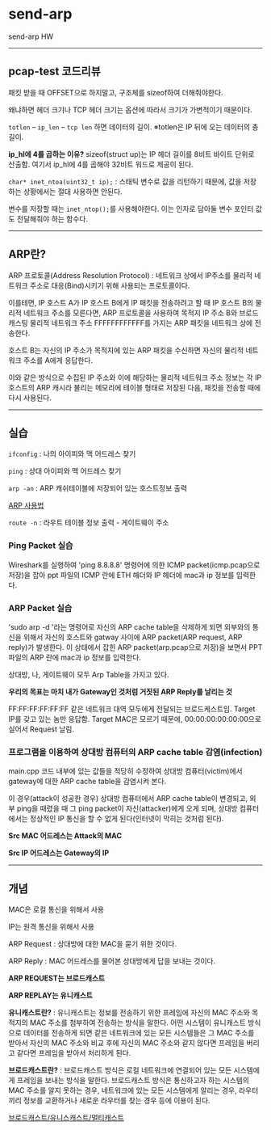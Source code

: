 # send-arp
send-arp HW

---

## pcap-test 코드리뷰

패킷 받을 때 OFFSET으로 하지말고, 구조체를 sizeof하여 더해줘야한다.

왜냐하면 헤더 크기나 TCP 헤더 크기는 옵션에 따라서 크기가 가변적이기 때문이다.

`totlen` – `ip_len` – `tcp len` 하면 데이터의 길이. ※totlen은 IP 뒤에 오는 데이터의 총 길이.

**ip_hl에 4를 곱하는 이유?**
sizeof(struct up)는 IP 헤더 길이를 8비트 바이트 단위로 산출함.
여기서 ip_hl에 4를 곱해야 32비트 워드로 제공이 된다.

`char* inet_ntoa(uint32_t ip);` : 스태틱 변수로 값을 리턴하기 때문에, 값을 저장하는 상황에서는 절대 사용하면 안된다.

변수를 저장할 때는 `inet_ntop();`를 사용해야한다. 이는 인자로 담아둘 변수 포인터 값도 전달해줘야 하는 함수다.

---

## ARP란?

ARP 프로토콜(Address Resolution Protocol) : 네트워크 상에서 IP주소를 물리적 네트워크 주소로 대응(Bind)시키기 위해 사용되는 프로토콜이다.

이를테면, IP 호스트 A가 IP 호스트 B에게 IP 패킷을 전송하려고 할 때 IP 호스트 B의 물리적 네트워크 주소를 모른다면, ARP 프로토콜을 사용하여 목적지 IP 주소 B와 브로드캐스팅 물리적 네트워크 주소 FFFFFFFFFFFF를 가지는 ARP 패킷을 네트워크 상에 전송한다.

호스트 B는 자신의 IP 주소가 목적지에 있는 ARP 패킷을 수신하면 자신의 물리적 네트워크 주소를 A에게 응답한다.

이와 같은 방식으로 수집된 IP 주소와 이에 해당하는 물리적 네트워크 주소 정보는 각 IP 호스트의 ARP 캐시라 불리는 메모리에 테이블 형태로 저장된 다음, 패킷을 전송할 때에 다시 사용된다.

---

## 실습

`ifconfig` : 나의 아이피와 맥 어드레스 찾기

`ping` : 상대 아이피와 맥 어드레스 찾기

`arp -an` : ARP 캐쉬테이블에 저장되어 있는 호스트정보 출력

[ARP 사용법](http://board.theko.co.kr/bbs/board.php?bo_table=B11&wr_id=307)

`route -n` : 라우트 테이블 정보 출력 - 게이트웨이 주소

### Ping Packet 실습
Wireshark를 실행하여 'ping 8.8.8.8' 명령어에 의한 ICMP packet(icmp.pcap으로 저장)을 잡아 ppt 파일의 ICMP 란에 ETH 헤더와 IP 헤더에 mac과 ip 정보를 입력한다.

### ARP Packet 실습
'sudo arp -d <gateway>'라는 명령어로 자신의 ARP cache table을 삭제하게 되면 외부와의 통신을 위해서 자신의 호스트와 gatway 사이에 ARP packet(ARP request, ARP reply)가 발생한다. 이 상태에서 잡힌 ARP packet(arp.pcap으로 저장)을 보면서 PPT 파일의 ARP 란에 mac과 ip 정보를 입력한다.

상대방, 나, 게이트웨이 모두 Arp Table을 가지고 있다.
  
**우리의 목표는 마치 내가 Gateway인 것처럼 거짓된 ARP Reply를 날리는 것**
 
FF:FF:FF:FF:FF:FF 같은 네트워크 대역 모두에게 전달되는 브로드케스트임. Target IP를 갖고 있는 놈만 응답함.
Target MAC은 모르기 때문에, 00:00:00:00:00:00으로 실어서 Request 날림.

### 프로그램을 이용하여 상대방 컴퓨터의 ARP cache table 감염(infection)

main.cpp 코드 내부에 있는 값들을 적당히 수정하여 상대방 컴퓨터(victim)에서 gateway에 대한 ARP cache table을 감염시켜 본다.

이 경우(attack이 성공한 경우) 상대방 컴퓨터에서 ARP cache table이 변경되고, 외부 ping을 때렸을 때 그 ping packet이 자신(attacker)에게 오게 되며, 상대방 컴퓨터에서는 정상적인 IP 통신을 할 수 없게 된다(인터넷이 막히는 것처럼 된다).
  
**Src MAC 어드레스는 Attack의 MAC**

**Src IP 어드레스는 Gateway의 IP**

---

## 개념

MAC은 로컬 통신을 위해서 사용

IP는 원격 통신을 위해서 사용

ARP Request : 상대방에 대한 MAC을 묻기 위한 것이다.

ARP Reply : MAC 어드레스를 물어본 상대방에게 답을 보내는 것이다.

**ARP REQUEST는 브로드캐스트**

**ARP REPLAY는 유니캐스트**

**유니캐스트란?** : 유니캐스트는 정보를 전송하기 위한 프레임에 자신의 MAC 주소와 목적지의 MAC 주소를 첨부하여 전송하는 방식을 말한다. 어떤 시스템이 유니캐스트 방식으로 데이터를 전송하게 되면 같은 네트워크에 있는 모든 시스템들은 그 MAC 주소를 받아서 자신의 MAC 주소와 비교 후에 자신의 MAC 주소와 같지 않다면 프레임을 버리고 같다면 프레임을 받아서 처리하게 된다.

**브로드캐스트란?** : 브로드캐스트 방식은 로컬 네트워크에 연결되어 있는 모든 시스템에게 프레임을 보내는 방식을 말한다. 브로드캐스트 방식은 통신하고자 하는 시스템의 MAC 주소를 알지 못하는 경우, 네트워크에 있는 모든 시스템에게 알리는 경우, 라우터끼리 정보를 교환하거나 새로운 라우터를 찾는 경우 등에 이용이 된다.

[브로드캐스트/유니스캐스트/멀티캐스트](https://m.blog.naver.com/wnrjsxo/221250742423)
